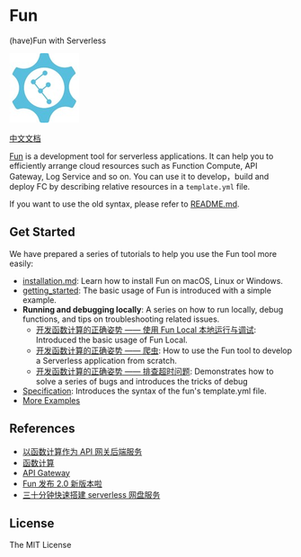 # Fun

(have)Fun with Serverless

![logo.jpg](./figures/logo.jpg)

[中文文档](README-zh.md)

[Fun](https://github.com/aliyun/fun) is a development tool for serverless applications. It can help you to efficiently arrange cloud resources such as Function Compute, API Gateway, Log Service and so on. You can use it to develop，build and deploy FC by describing relative resources in a `template.yml` file.

If you want to use the old syntax, please refer to [README.md](https://github.com/aliyun/fun/blob/v1.x/README.md).

## Get Started

We have prepared a series of tutorials to help you use the Fun tool more easily:

- [installation.md](docs/usage/installation.md): Learn how to install Fun on macOS, Linux or Windows.
- [getting_started](docs/usage/getting_started.md): The basic usage of Fun is introduced with a simple example.
- **Running and debugging locally**: A series on how to run locally, debug functions, and tips on troubleshooting related issues.
  - [开发函数计算的正确姿势 —— 使用 Fun Local 本地运行与调试](): Introduced the basic usage of Fun Local.
  - [开发函数计算的正确姿势 —— 爬虫](): How to use the Fun tool to develop a Serverless application from scratch.
  - [开发函数计算的正确姿势 —— 排查超时问题](): Demonstrates how to solve a series of bugs and introduces the tricks of debug
- [Specification](docs/specs/2018-04-03.md): Introduces the syntax of the fun's template.yml file.
- [More Examples](https://github.com/aliyun/fun/tree/master/examples)

## References

- [以函数计算作为 API 网关后端服务](https://help.aliyun.com/document_detail/54788.html)
- [函数计算](https://www.aliyun.com/product/fc)
- [API Gateway](https://www.aliyun.com/product/apigateway)
- [Fun 发布 2.0 新版本啦](https://yq.aliyun.com/articles/604490)
- [三十分钟快速搭建 serverless 网盘服务](https://yq.aliyun.com/articles/613780)

## License

The MIT License
